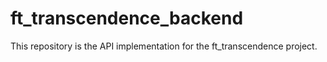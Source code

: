 # ft_transcendence_backend
This repository is the API implementation for the ft_transcendence project.
